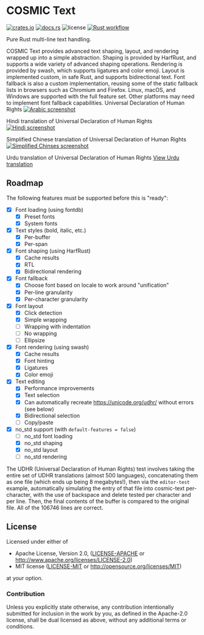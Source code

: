 # COSMIC Text

[![crates.io](https://img.shields.io/crates/v/cosmic-text.svg)](https://crates.io/crates/cosmic-text)
[![docs.rs](https://docs.rs/cosmic-text/badge.svg)](https://docs.rs/cosmic-text)
![license](https://img.shields.io/crates/l/cosmic-text.svg)
[![Rust workflow](https://github.com/pop-os/cosmic-text/workflows/Rust/badge.svg?event=push)](https://github.com/pop-os/cosmic-text/actions)

Pure Rust multi-line text handling.

COSMIC Text provides advanced text shaping, layout, and rendering wrapped up
into a simple abstraction. Shaping is provided by HarfRust, and supports a
wide variety of advanced shaping operations. Rendering is provided by swash,
which supports ligatures and color emoji. Layout is implemented custom, in safe
Rust, and supports bidirectional text. Font fallback is also a custom
implementation, reusing some of the static fallback lists in browsers such as
Chromium and Firefox. Linux, macOS, and Windows are supported with the full
feature set. Other platforms may need to implement font fallback capabilities.
Universal Declaration of Human Rights
[![Arabic screenshot](screenshots/arabic.png)](screenshots/arabic.png)

Hindi translation of Universal Declaration of Human Rights
[![Hindi screenshot](screenshots/hindi.png)](screenshots/hindi.png)

Simplified Chinese translation of Universal Declaration of Human Rights
[![Simplified Chinses screenshot](screenshots/chinese-simplified.png)](screenshots/chinese-simplified.png)

Urdu translation of Universal Declaration of Human Rights
[View Urdu translation](https://www.ohchr.org/EN/UDHR/Pages/Search.aspx?LangID=urd)

## Roadmap

The following features must be supported before this is "ready":

- [x] Font loading (using fontdb)
  - [x] Preset fonts
  - [x] System fonts
- [x] Text styles (bold, italic, etc.)
  - [x] Per-buffer
  - [x] Per-span
- [x] Font shaping (using HarfRust)
  - [x] Cache results
  - [x] RTL
  - [x] Bidirectional rendering
- [x] Font fallback
  - [x] Choose font based on locale to work around "unification"
  - [x] Per-line granularity
  - [x] Per-character granularity
- [x] Font layout
  - [x] Click detection
  - [x] Simple wrapping
  - [ ] Wrapping with indentation
  - [ ] No wrapping
  - [ ] Ellipsize
- [x] Font rendering (using swash)
  - [x] Cache results
  - [x] Font hinting
  - [x] Ligatures
  - [x] Color emoji
- [x] Text editing
    - [x] Performance improvements
    - [x] Text selection
    - [x] Can automatically recreate https://unicode.org/udhr/ without errors (see below)
    - [x] Bidirectional selection
    - [ ] Copy/paste
- [x] no_std support (with `default-features = false`)
    - [ ] no_std font loading
    - [x] no_std shaping
    - [x] no_std layout
    - [ ] no_std rendering

The UDHR (Universal Declaration of Human Rights) test involves taking the entire
set of UDHR translations (almost 500 languages), concatenating them as one file
(which ends up being 8 megabytes!), then via the `editor-test` example,
automatically simulating the entry of that file into cosmic-text per-character,
with the use of backspace and delete tested per character and per line. Then,
the final contents of the buffer is compared to the original file. All of the
106746 lines are correct.

## License

Licensed under either of

 * Apache License, Version 2.0, ([LICENSE-APACHE](LICENSE-APACHE) or
   http://www.apache.org/licenses/LICENSE-2.0)
 * MIT license ([LICENSE-MIT](LICENSE-MIT) or
   http://opensource.org/licenses/MIT)

at your option.

### Contribution

Unless you explicitly state otherwise, any contribution intentionally submitted
for inclusion in the work by you, as defined in the Apache-2.0 license, shall be
dual licensed as above, without any additional terms or conditions.
